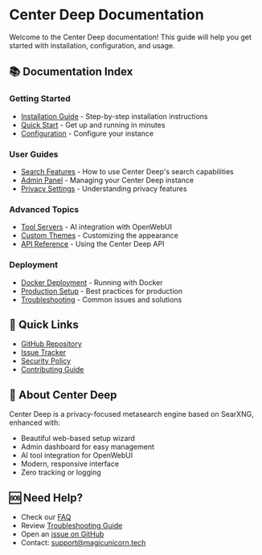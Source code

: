 # Center Deep Documentation

Welcome to the Center Deep documentation! This guide will help you get started with installation, configuration, and usage.

## 📚 Documentation Index

### Getting Started
- [Installation Guide](installation.md) - Step-by-step installation instructions
- [Quick Start](quickstart.md) - Get up and running in minutes
- [Configuration](configuration.md) - Configure your instance

### User Guides
- [Search Features](search-features.md) - How to use Center Deep's search capabilities
- [Admin Panel](admin-panel.md) - Managing your Center Deep instance
- [Privacy Settings](privacy.md) - Understanding privacy features

### Advanced Topics
- [Tool Servers](toolservers.md) - AI integration with OpenWebUI
- [Custom Themes](themes.md) - Customizing the appearance
- [API Reference](api.md) - Using the Center Deep API

### Deployment
- [Docker Deployment](docker.md) - Running with Docker
- [Production Setup](production.md) - Best practices for production
- [Troubleshooting](troubleshooting.md) - Common issues and solutions

## 🚀 Quick Links

- [GitHub Repository](https://github.com/Unicorn-Commander/Center-Deep)
- [Issue Tracker](https://github.com/Unicorn-Commander/Center-Deep/issues)
- [Security Policy](../SECURITY.md)
- [Contributing Guide](../CONTRIBUTING.md)

## 📖 About Center Deep

Center Deep is a privacy-focused metasearch engine based on SearXNG, enhanced with:
- Beautiful web-based setup wizard
- Admin dashboard for easy management
- AI tool integration for OpenWebUI
- Modern, responsive interface
- Zero tracking or logging

## 🆘 Need Help?

- Check our [FAQ](faq.md)
- Review [Troubleshooting Guide](troubleshooting.md)
- Open an [issue on GitHub](https://github.com/Unicorn-Commander/Center-Deep/issues)
- Contact: support@magicunicorn.tech